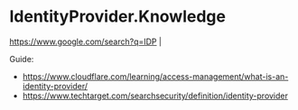 # IdentityProvider.Knowledge
https://www.google.com/search?q=IDP |

Guide:
- https://www.cloudflare.com/learning/access-management/what-is-an-identity-provider/
- https://www.techtarget.com/searchsecurity/definition/identity-provider
